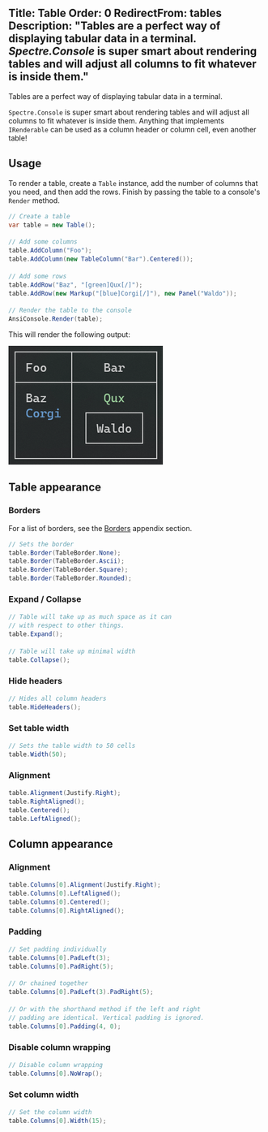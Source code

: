 Title: Table
Order: 0
RedirectFrom: tables
Description: "Tables are a perfect way of displaying tabular data in a terminal. *Spectre.Console* is super smart about rendering tables and will adjust all columns to fit whatever is inside them."
---

Tables are a perfect way of displaying tabular data in a terminal.

`Spectre.Console` is super smart about rendering tables and will adjust
all columns to fit whatever is inside them. Anything that implements 
`IRenderable` can be used as a column header or column cell, even another table!

<?# AsciiCast cast="table" /?>

## Usage

<!------------------------->
<!--- USAGE             --->
<!------------------------->

To render a table, create a `Table` instance, add the number of
columns that you need, and then add the rows. Finish by passing the
table to a console's `Render` method.

```csharp
// Create a table
var table = new Table();

// Add some columns
table.AddColumn("Foo");
table.AddColumn(new TableColumn("Bar").Centered());

// Add some rows
table.AddRow("Baz", "[green]Qux[/]");
table.AddRow(new Markup("[blue]Corgi[/]"), new Panel("Waldo"));

// Render the table to the console
AnsiConsole.Render(table);
```

This will render the following output:

![Table](../assets/images/table.png)

## Table appearance

<!------------------------->
<!--- TABLE APPEARANCE  --->
<!------------------------->

### Borders

For a list of borders, see the [Borders](xref:borders) appendix section.

```csharp
// Sets the border
table.Border(TableBorder.None);
table.Border(TableBorder.Ascii);
table.Border(TableBorder.Square);
table.Border(TableBorder.Rounded);
```

### Expand / Collapse

```csharp
// Table will take up as much space as it can
// with respect to other things.
table.Expand();

// Table will take up minimal width
table.Collapse();
```

### Hide headers

```csharp
// Hides all column headers
table.HideHeaders();
```

### Set table width

```csharp
// Sets the table width to 50 cells
table.Width(50);
```

### Alignment

```csharp
table.Alignment(Justify.Right);
table.RightAligned();
table.Centered();
table.LeftAligned();
```

## Column appearance

<!------------------------->
<!--- COLUMN APPEARANCE --->
<!------------------------->

### Alignment

```csharp
table.Columns[0].Alignment(Justify.Right);
table.Columns[0].LeftAligned();
table.Columns[0].Centered();
table.Columns[0].RightAligned();
```

### Padding

```csharp
// Set padding individually
table.Columns[0].PadLeft(3);
table.Columns[0].PadRight(5);

// Or chained together
table.Columns[0].PadLeft(3).PadRight(5);

// Or with the shorthand method if the left and right 
// padding are identical. Vertical padding is ignored.
table.Columns[0].Padding(4, 0);
```

### Disable column wrapping

```csharp
// Disable column wrapping
table.Columns[0].NoWrap();
```

### Set column width

```csharp
// Set the column width
table.Columns[0].Width(15);
```